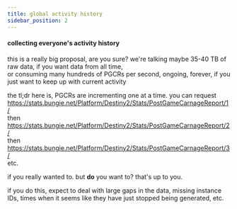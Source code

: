 ```yaml
---
title: global activity history
sidebar_position: 2
---
```


#### collecting everyone's activity history

this is a really big proposal, are you sure?
we're talking maybe 35-40 TB of raw data, if you want data from all time,  
or consuming many hundreds of PGCRs per second, ongoing, forever, if you just want to keep up with current activity

the tl;dr here is, PGCRs are incrementing one at a time. you can request  
https://stats.bungie.net/Platform/Destiny2/Stats/PostGameCarnageReport/1/  
then  
https://stats.bungie.net/Platform/Destiny2/Stats/PostGameCarnageReport/2/  
then  
https://stats.bungie.net/Platform/Destiny2/Stats/PostGameCarnageReport/3/  
etc.

if you really wanted to. but **do** you want to? that's up to you.

if you do this, expect to deal with large gaps in the data, missing instance IDs, times when it seems like they have just stopped being generated, etc.
